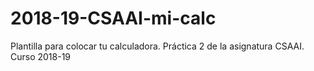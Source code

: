 # 2018-19-CSAAI-mi-calc
Plantilla para colocar tu calculadora. Práctica 2 de la asignatura CSAAI. Curso 2018-19
